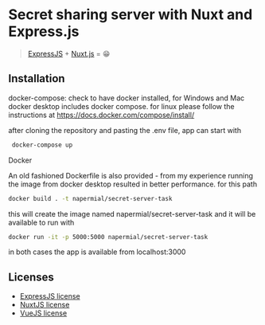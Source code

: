 # Secret sharing server with Nuxt and Express.js 

> [ExpressJS](http://expressjs.com/) + [Nuxt.js](https://nuxtjs.org) = 😁

## Installation

docker-compose:
check to have docker installed, for Windows and Mac docker desktop includes docker compose.
for linux please follow the instructions at https://docs.docker.com/compose/install/

after cloning the repository and pasting the .env file, app can start with

```bash
 docker-compose up
```

Docker

An old fashioned Dockerfile is also provided - from my experience running the image from docker desktop resulted 
in better performance. for this path

```bash
docker build . -t napermial/secret-server-task
```
this will create the image named napermial/secret-server-task and it will be available to run with

```bash
docker run -it -p 5000:5000 napermial/secret-server-task
```

in both cases the app is available from localhost:3000


## Licenses

- [ExpressJS license](https://github.com/expressjs/express/blob/master/LICENSE)
- [NuxtJS license](https://github.com/nuxt/nuxt.js/blob/master/LICENSE.md)
- [VueJS license](https://github.com/vuejs/vue/blob/master/LICENSE)


